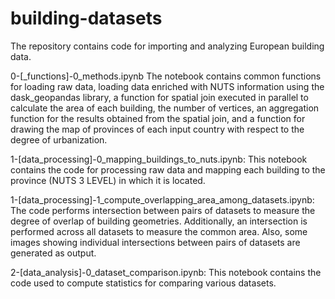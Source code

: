 # building-datasets
The repository contains code for importing and analyzing European building data.

0-[_functions]-0_methods.ipynb
The notebook contains common functions for loading raw data, loading data enriched with NUTS information using the dask_geopandas library, a function for spatial join executed in parallel to calculate the area of each building, the number of vertices, an aggregation function for the results obtained from the spatial join, and a function for drawing the map of provinces of each input country with respect to the degree of urbanization.

1-[data_processing]-0_mapping_buildings_to_nuts.ipynb: This notebook contains the code for processing raw data and mapping each building to the province (NUTS 3 LEVEL) in which it is located.

1-[data_processing]-1_compute_overlapping_area_among_datasets.ipynb: The code performs intersection between pairs of datasets to measure the degree of overlap of building geometries. Additionally, an intersection is performed across all datasets to measure the common area. Also, some images showing individual intersections between pairs of datasets are generated as output.

2-[data_analysis]-0_dataset_comparison.ipynb: This notebook contains the code used to compute statistics for comparing various datasets.
